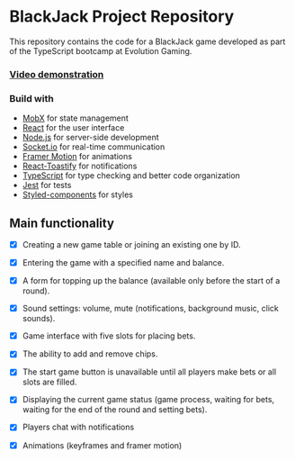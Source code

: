 # BlackJack Project Repository

This repository contains the code for a BlackJack game developed as part of the TypeScript bootcamp at Evolution Gaming. 
### [Video demonstration](https://www.youtube.com/watch?v=_TXxz-WoBcA)

### Build with
- [MobX](https://mobx.js.org/README.html) for state management
- [React](https://reactjs.org/) for the user interface
- [Node.js](https://nodejs.org/en/docs) for server-side development
- [Socket.io](https://socket.io/) for real-time communication
- [Framer Motion](https://www.framer.com/motion/) for animations
- [React-Toastify](https://fkhadra.github.io/react-toastify/introduction/) for notifications
- [TypeScript](https://typescriptlang.org/) for type checking and better code organization
- [Jest](https://jestjs.io/ru/) for tests
- [Styled-components](https://www.styled-components.com/) for styles

## Main functionality
- [x] Creating a new game table or joining an existing one by ID.
- [x] Entering the game with a specified name and balance.
- [x] A form for topping up the balance (available only before the start of a round).
- [x] Sound settings: volume, mute (notifications, background music, click sounds).
- [x] Game interface with five slots for placing bets.
- [x] The ability to add and remove chips.
- [x] The start game button is unavailable until all players make bets or all slots are filled.
- [x] Displaying the current game status (game process, waiting for bets, waiting for the end of the round and setting bets).
- [x] Players chat with notifications
- [x] Animations (keyframes and framer motion)

